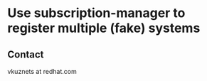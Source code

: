 Use subscription-manager to register multiple (fake) systems
============================================================

Contact
-------
vkuznets at redhat.com

